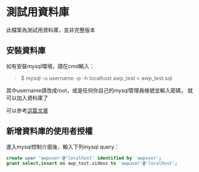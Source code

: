 # 測試用資料庫
此檔案為測試用資料庫，並非完整版本

## 安裝資料庫
如有安裝mysql環境，請在cmd輸入：
> $ mysql -u username -p -h localhost awp_test < awp_test.sql

其中username請改成root，或是任何你自己的mysql管理員帳號並輸入密碼，
就可以加入資料庫了

可以參考[這篇文章](https://stackoverflow.com/questions/11407349/mysql-how-to-export-and-import-a-sql-file-from-command-line)

## 新增資料庫的使用者授權
進入mysql控制介面後，輸入下列mysql query：
```sql
create user 'awpuser'@'localhost' identified by 'awpuser';
grant select,insert on awp_test.videos to 'awpuser'@'localhost';
```
